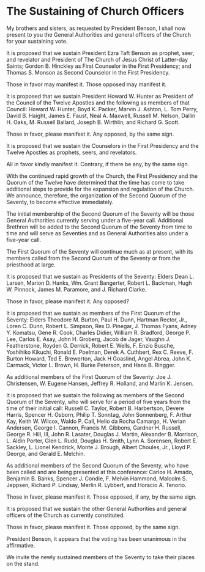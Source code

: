 # The Sustaining of Church Officers

My brothers and sisters, as requested by President Benson, I shall now present
to you the General Authorities and general officers of the Church for your
sustaining vote.

It is proposed that we sustain President Ezra Taft Benson as prophet, seer,
and revelator and President of The Church of Jesus Christ of Latter-day
Saints; Gordon B. Hinckley as First Counselor in the First Presidency; and
Thomas S. Monson as Second Counselor in the First Presidency.

Those in favor may manifest it. Those opposed may manifest it.

It is proposed that we sustain President Howard W. Hunter as President of the
Council of the Twelve Apostles and the following as members of that Council:
Howard W. Hunter, Boyd K. Packer, Marvin J. Ashton, L. Tom Perry, David B.
Haight, James E. Faust, Neal A. Maxwell, Russell M. Nelson, Dallin H. Oaks, M.
Russell Ballard, Joseph B. Wirthlin, and Richard G. Scott.

Those in favor, please manifest it. Any opposed, by the same sign.

It is proposed that we sustain the Counselors in the First Presidency and the
Twelve Apostles as prophets, seers, and revelators.

All in favor kindly manifest it. Contrary, if there be any, by the same sign.

With the continued rapid growth of the Church, the First Presidency and the
Quorum of the Twelve have determined that the time has come to take additional
steps to provide for the expansion and regulation of the Church. We announce,
therefore, the organization of the Second Quorum of the Seventy, to become
effective immediately.

The initial membership of the Second Quorum of the Seventy will be those
General Authorities currently serving under a five-year call. Additional
Brethren will be added to the Second Quorum of the Seventy from time to time
and will serve as Seventies and as General Authorities also under a five-year
call.

The First Quorum of the Seventy will continue much as at present, with its
members called from the Second Quorum of the Seventy or from the priesthood at
large.

It is proposed that we sustain as Presidents of the Seventy: Elders Dean L.
Larsen, Marion D. Hanks, Wm. Grant Bangerter, Robert L. Backman, Hugh W.
Pinnock, James M. Paramore, and J. Richard Clarke.

Those in favor, please manifest it. Any opposed?

It is proposed that we sustain as members of the First Quorum of the Seventy:
Elders Theodore M. Burton, Paul H. Dunn, Hartman Rector, Jr., Loren C. Dunn,
Robert L. Simpson, Rex D. Pinegar, J. Thomas Fyans, Adney Y. Komatsu, Gene R.
Cook, Charles Didier, William R. Bradford, George P. Lee, Carlos E. Asay, John
H. Groberg, Jacob de Jager, Vaughn J. Featherstone, Royden G. Derrick, Robert
E. Wells, F. Enzio Busche, Yoshihiko Kikuchi, Ronald E. Poelman, Derek A.
Cuthbert, Rex C. Reeve, F. Burton Howard, Ted E. Brewerton, Jack H Goaslind,
Angel Abrea, John K. Carmack, Victor L. Brown, H. Burke Peterson, and Hans B.
Ringger.

As additional members of the First Quorum of the Seventy: Joe J. Christensen,
W. Eugene Hansen, Jeffrey R. Holland, and Marlin K. Jensen.

It is proposed that we sustain the following as members of the Second Quorum
of the Seventy, who will serve for a period of five years from the time of
their initial call: Russell C. Taylor, Robert B. Harbertson, Devere Harris,
Spencer H. Osborn, Philip T. Sonntag, John Sonnenberg, F. Arthur Kay, Keith W.
Wilcox, Waldo P. Call, Helio da Rocha Camargo, H. Verlan Andersen, George I.
Cannon, Francis M. Gibbons, Gardner H. Russell, George R. Hill, III, John R.
Lasater, Douglas J. Martin, Alexander B. Morrison, L. Aldin Porter, Glen L.
Rudd, Douglas H. Smith, Lynn A. Sorensen, Robert E. Sackley, L. Lionel
Kendrick, Monte J. Brough, Albert Choules, Jr., Lloyd P. George, and Gerald E.
Melchin.

As additional members of the Second Quorum of the Seventy, who have been
called and are being presented at this conference: Carlos H. Amado, Benjamin
B. Banks, Spencer J. Condie, F. Melvin Hammond, Malcolm S. Jeppsen, Richard P.
Lindsay, Merlin R. Lybbert, and Horacio A. Tenorio.

Those in favor, please manifest it. Those opposed, if any, by the same sign.

It is proposed that we sustain the other General Authorities and general
officers of the Church as currently constituted.

Those in favor, please manifest it. Those opposed, by the same sign.

President Benson, it appears that the voting has been unanimous in the
affirmative.

We invite the newly sustained members of the Seventy to take their places on
the stand.


